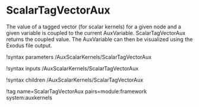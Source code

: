 # ScalarTagVectorAux

The value of a tagged vector (for scalar kernels) for a given node and a given variable is coupled to
the current AuxVariable. ScalarTagVectorAux returns the coupled value. The AuxVariable can then
be visualized using the Exodus file output.

!syntax parameters /AuxScalarKernels/ScalarTagVectorAux

!syntax inputs /AuxScalarKernels/ScalarTagVectorAux

!syntax children /AuxScalarKernels/ScalarTagVectorAux

!tag name=ScalarTagVectorAux pairs=module:framework system:auxkernels
